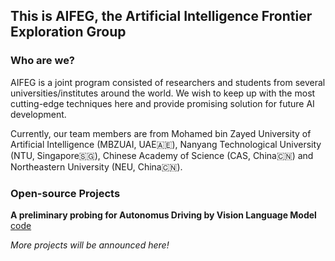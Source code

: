 ## This is AIFEG, the Artificial Intelligence Frontier Exploration Group

### Who are we?

AIFEG is a joint program consisted of researchers and students from several universities/institutes around the world. We wish to keep up with the most cutting-edge techniques here and provide promising solution for future AI development.

Currently, our team members are from Mohamed bin Zayed University of Artificial Intelligence (MBZUAI, UAE🇦🇪), Nanyang Technological University (NTU, Singapore🇸🇬), Chinese Academy of Science (CAS, China🇨🇳) and Northeastern University (NEU, China🇨🇳).

### Open-source Projects
**A preliminary probing for Autonomus Driving by Vision Language Model** &nbsp; [code](https://github.com/AIFEG/LLM_AD)

*More projects will be announced here!*

<!--

**Here are some ideas to get you started:**

🙋‍♀️ A short introduction - what is your organization all about?
🌈 Contribution guidelines - how can the community get involved?
👩‍💻 Useful resources - where can the community find your docs? Is there anything else the community should know?
🍿 Fun facts - what does your team eat for breakfast?
🧙 Remember, you can do mighty things with the power of [Markdown](https://docs.github.com/github/writing-on-github/getting-started-with-writing-and-formatting-on-github/basic-writing-and-formatting-syntax)
-->
